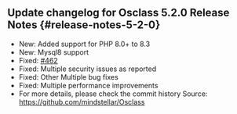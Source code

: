 ## Update changelog for Osclass 5.2.0 Release Notes {#release-notes-5-2-0}
* New: Added support for PHP 8.0+ to 8.3
* New: Mysql8 support 
* Fixed: [#462](https://github.com/mindstellar/Osclass/issues/462)
* Fixed: Multiple security issues as reported
* Fixed: Other Multiple bug fixes
* Fixed: Multiple performance improvements
* For more details, please check the commit history
Source: https://github.com/mindstellar/Osclass